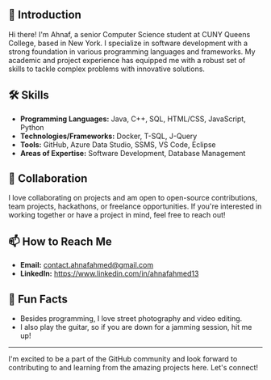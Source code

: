 ## 👋 Introduction

Hi there! I'm Ahnaf, a senior Computer Science student at CUNY Queens College, based in New York. I specialize in software development with a strong foundation in various programming languages and frameworks. My academic and project experience has equipped me with a robust set of skills to tackle complex problems with innovative solutions.

## 🛠 Skills

- **Programming Languages:** Java, C++, SQL, HTML/CSS, JavaScript, Python
- **Technologies/Frameworks:** Docker, T-SQL, J-Query
- **Tools:** GitHub, Azure Data Studio, SSMS, VS Code, Eclipse
- **Areas of Expertise:** Software Development, Database Management

## 🤝 Collaboration

I love collaborating on projects and am open to open-source contributions, team projects, hackathons, or freelance opportunities. If you're interested in working together or have a project in mind, feel free to reach out!

## 📫 How to Reach Me

- **Email:** contact.ahnafahmed@gmail.com
- **LinkedIn:** https://www.linkedin.com/in/ahnafahmed13

## 🌟 Fun Facts

- Besides programming, I love street photography and video editing.
- I also play the guitar, so if you are down for a jamming session, hit me up!

---

I'm excited to be a part of the GitHub community and look forward to contributing to and learning from the amazing projects here. Let's connect!


